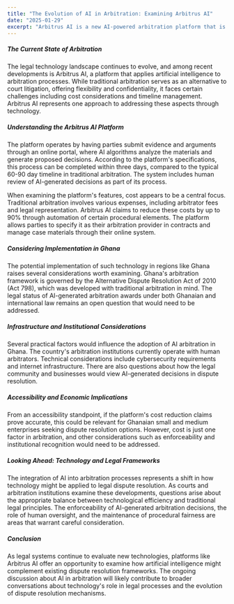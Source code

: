 ```yaml
---
title: "The Evolution of AI in Arbitration: Examining Arbitrus AI"
date: "2025-01-29"
excerpt: "Arbitrus AI is a new AI-powered arbitration platform that is revolutionizing the way arbitration is conducted. This article explores the features and benefits of Arbitrus AI, and how it is changing the landscape of international arbitration."
---
```


##### The Current State of Arbitration

The legal technology landscape continues to evolve, and among recent developments is Arbitrus AI, a platform that applies artificial intelligence to arbitration processes. While traditional arbitration serves as an alternative to court litigation, offering flexibility and confidentiality, it faces certain challenges including cost considerations and timeline management. Arbitrus AI represents one approach to addressing these aspects through technology.

##### Understanding the Arbitrus AI Platform

The platform operates by having parties submit evidence and arguments through an online portal, where AI algorithms analyze the materials and generate proposed decisions. According to the platform's specifications, this process can be completed within three days, compared to the typical 60-90 day timeline in traditional arbitration. The system includes human review of AI-generated decisions as part of its process.

When examining the platform's features, cost appears to be a central focus. Traditional arbitration involves various expenses, including arbitrator fees and legal representation. Arbitrus AI claims to reduce these costs by up to 90% through automation of certain procedural elements. The platform allows parties to specify it as their arbitration provider in contracts and manage case materials through their online system.

##### Considering Implementation in Ghana

The potential implementation of such technology in regions like Ghana raises several considerations worth examining. Ghana's arbitration framework is governed by the Alternative Dispute Resolution Act of 2010 (Act 798), which was developed with traditional arbitration in mind. The legal status of AI-generated arbitration awards under both Ghanaian and international law remains an open question that would need to be addressed.

##### Infrastructure and Institutional Considerations

Several practical factors would influence the adoption of AI arbitration in Ghana. The country's arbitration institutions currently operate with human arbitrators. Technical considerations include cybersecurity requirements and internet infrastructure. There are also questions about how the legal community and businesses would view AI-generated decisions in dispute resolution.

##### Accessibility and Economic Implications

From an accessibility standpoint, if the platform's cost reduction claims prove accurate, this could be relevant for Ghanaian small and medium enterprises seeking dispute resolution options. However, cost is just one factor in arbitration, and other considerations such as enforceability and institutional recognition would need to be addressed.

##### Looking Ahead: Technology and Legal Frameworks

The integration of AI into arbitration processes represents a shift in how technology might be applied to legal dispute resolution. As courts and arbitration institutions examine these developments, questions arise about the appropriate balance between technological efficiency and traditional legal principles. The enforceability of AI-generated arbitration decisions, the role of human oversight, and the maintenance of procedural fairness are areas that warrant careful consideration.

##### Conclusion

As legal systems continue to evaluate new technologies, platforms like Arbitrus AI offer an opportunity to examine how artificial intelligence might complement existing dispute resolution frameworks. The ongoing discussion about AI in arbitration will likely contribute to broader conversations about technology's role in legal processes and the evolution of dispute resolution mechanisms.
